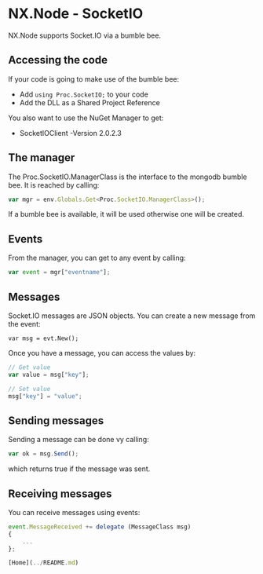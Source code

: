 # NX.Node - SocketIO

NX.Node supports Socket.IO via a bumble bee.

## Accessing the code

If your code is going  to make use of the bumble bee:

* Add ```using Proc.SocketIO;``` to your code
* Add the DLL as a Shared Project Reference

You also want to use the NuGet Manager to get:

* SocketIOClient -Version 2.0.2.3

## The manager

The Proc.SocketIO.ManagerClass is the interface to the mongodb bumble bee.
It is reached by calling:
```JavaScript
var mgr = env.Globals.Get<Proc.SocketIO.ManagerClass>();
```
If a bumble bee is available, it will be used otherwise one will be created.

## Events

From the manager, you can get to any event by calling:
```JavaScript
var event = mgr["eventname"];
```

## Messages

Socket.IO messages are JSON objects.  You can create a new message from the event:
```Javacript
var msg = evt.New();
```

Once you have a message, you can access the values by:
```JavaScript
// Get value
var value = msg["key"];

// Set value
msg["key"] = "value";
```

## Sending messages

Sending a message can be done vy calling:
```JavaScript
var ok = msg.Send();
```
which returns true if the message was sent.

## Receiving messages

You can receive messages using events:
```JavaScript
event.MessageReceived += delegate (MessageClass msg)
{
	...
};

[Home](../README.md)
